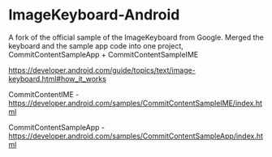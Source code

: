 # ImageKeyboard-Android

A fork of the official sample of the ImageKeyboard from Google. Merged the keyboard and the sample app code into one project, CommitContentSampleApp + CommitContentSampleIME

https://developer.android.com/guide/topics/text/image-keyboard.html#how_it_works

CommitContentIME - https://developer.android.com/samples/CommitContentSampleIME/index.html

CommitContentSampleApp - https://developer.android.com/samples/CommitContentSampleApp/index.html
